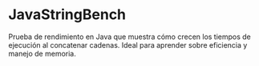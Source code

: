 # JavaStringBench
Prueba de rendimiento en Java que muestra cómo crecen los tiempos de ejecución al concatenar cadenas. Ideal para aprender sobre eficiencia y manejo de memoria.
